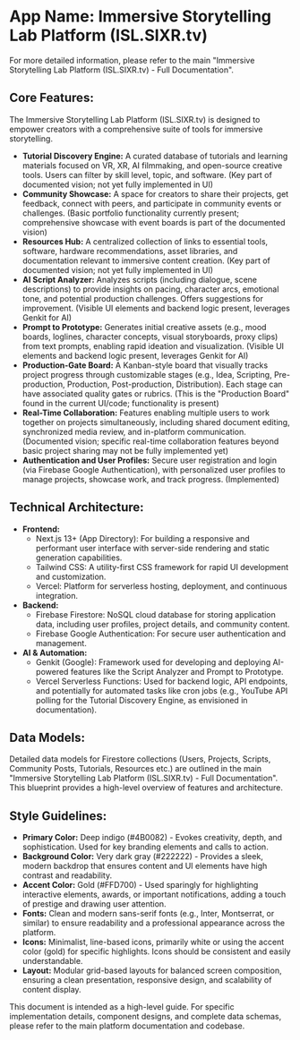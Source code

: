 # **App Name**: Immersive Storytelling Lab Platform (ISL.SIXR.tv)

For more detailed information, please refer to the main "Immersive Storytelling Lab Platform (ISL.SIXR.tv) - Full Documentation".

## Core Features:

The Immersive Storytelling Lab Platform (ISL.SIXR.tv) is designed to empower creators with a comprehensive suite of tools for immersive storytelling.

-   **Tutorial Discovery Engine:** A curated database of tutorials and learning materials focused on VR, XR, AI filmmaking, and open-source creative tools. Users can filter by skill level, topic, and software. (Key part of documented vision; not yet fully implemented in UI)
-   **Community Showcase:** A space for creators to share their projects, get feedback, connect with peers, and participate in community events or challenges. (Basic portfolio functionality currently present; comprehensive showcase with event boards is part of the documented vision)
-   **Resources Hub:** A centralized collection of links to essential tools, software, hardware recommendations, asset libraries, and documentation relevant to immersive content creation. (Key part of documented vision; not yet fully implemented in UI)
-   **AI Script Analyzer:** Analyzes scripts (including dialogue, scene descriptions) to provide insights on pacing, character arcs, emotional tone, and potential production challenges. Offers suggestions for improvement. (Visible UI elements and backend logic present, leverages Genkit for AI)
-   **Prompt to Prototype:** Generates initial creative assets (e.g., mood boards, loglines, character concepts, visual storyboards, proxy clips) from text prompts, enabling rapid ideation and visualization. (Visible UI elements and backend logic present, leverages Genkit for AI)
-   **Production-Gate Board:** A Kanban-style board that visually tracks project progress through customizable stages (e.g., Idea, Scripting, Pre-production, Production, Post-production, Distribution). Each stage can have associated quality gates or rubrics. (This is the "Production Board" found in the current UI/code; functionality is present)
-   **Real-Time Collaboration:** Features enabling multiple users to work together on projects simultaneously, including shared document editing, synchronized media review, and in-platform communication. (Documented vision; specific real-time collaboration features beyond basic project sharing may not be fully implemented yet)
-   **Authentication and User Profiles:** Secure user registration and login (via Firebase Google Authentication), with personalized user profiles to manage projects, showcase work, and track progress. (Implemented)

## Technical Architecture:

-   **Frontend:**
    -   Next.js 13+ (App Directory): For building a responsive and performant user interface with server-side rendering and static generation capabilities.
    -   Tailwind CSS: A utility-first CSS framework for rapid UI development and customization.
    -   Vercel: Platform for serverless hosting, deployment, and continuous integration.
-   **Backend:**
    -   Firebase Firestore: NoSQL cloud database for storing application data, including user profiles, project details, and community content.
    -   Firebase Google Authentication: For secure user authentication and management.
-   **AI & Automation:**
    -   Genkit (Google): Framework used for developing and deploying AI-powered features like the Script Analyzer and Prompt to Prototype.
    -   Vercel Serverless Functions: Used for backend logic, API endpoints, and potentially for automated tasks like cron jobs (e.g., YouTube API polling for the Tutorial Discovery Engine, as envisioned in documentation).

## Data Models:

Detailed data models for Firestore collections (Users, Projects, Scripts, Community Posts, Tutorials, Resources etc.) are outlined in the main "Immersive Storytelling Lab Platform (ISL.SIXR.tv) - Full Documentation". This blueprint provides a high-level overview of features and architecture.

## Style Guidelines:

-   **Primary Color:** Deep indigo (#4B0082) - Evokes creativity, depth, and sophistication. Used for key branding elements and calls to action.
-   **Background Color:** Very dark gray (#222222) - Provides a sleek, modern backdrop that ensures content and UI elements have high contrast and readability.
-   **Accent Color:** Gold (#FFD700) - Used sparingly for highlighting interactive elements, awards, or important notifications, adding a touch of prestige and drawing user attention.
-   **Fonts:** Clean and modern sans-serif fonts (e.g., Inter, Montserrat, or similar) to ensure readability and a professional appearance across the platform.
-   **Icons:** Minimalist, line-based icons, primarily white or using the accent color (gold) for specific highlights. Icons should be consistent and easily understandable.
-   **Layout:** Modular grid-based layouts for balanced screen composition, ensuring a clean presentation, responsive design, and scalability of content display.

This document is intended as a high-level guide. For specific implementation details, component designs, and complete data schemas, please refer to the main platform documentation and codebase.
